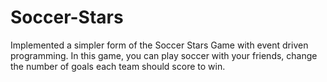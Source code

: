 # Soccer-Stars
Implemented a simpler form of the Soccer Stars Game with event driven programming.  In this game, you can play soccer with your friends, change the number of goals each team should score to win.
